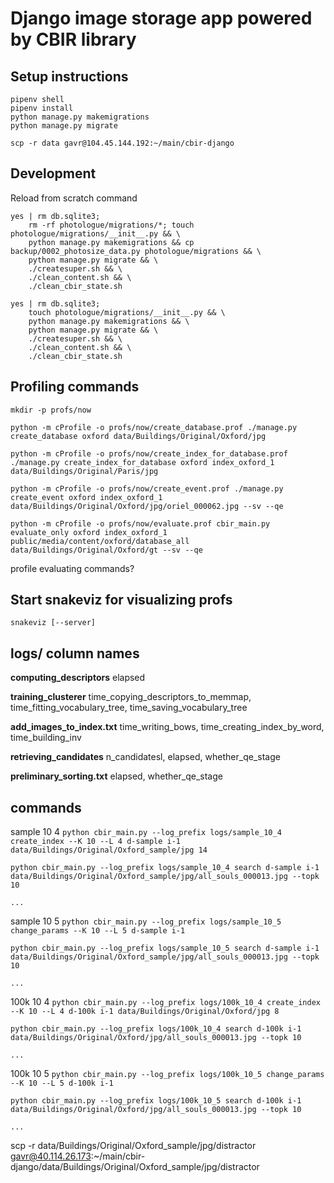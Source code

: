 # Django image storage app powered by CBIR library

## Setup instructions
```
pipenv shell
pipenv install
python manage.py makemigrations
python manage.py migrate
```

`scp -r data gavr@104.45.144.192:~/main/cbir-django`


## Development

Reload from scratch command
```
yes | rm db.sqlite3;
    rm -rf photologue/migrations/*; touch photologue/migrations/__init__.py && \
    python manage.py makemigrations && cp backup/0002_photosize_data.py photologue/migrations && \
    python manage.py migrate && \
    ./createsuper.sh && \
    ./clean_content.sh && \
    ./clean_cbir_state.sh
```

```
yes | rm db.sqlite3;
    touch photologue/migrations/__init__.py && \
    python manage.py makemigrations && \
    python manage.py migrate && \
    ./createsuper.sh && \
    ./clean_content.sh && \
    ./clean_cbir_state.sh
```

## Profiling commands
`mkdir -p profs/now`

`python -m cProfile -o profs/now/create_database.prof ./manage.py create_database oxford data/Buildings/Original/Oxford/jpg`

`python -m cProfile -o profs/now/create_index_for_database.prof ./manage.py create_index_for_database oxford index_oxford_1 data/Buildings/Original/Paris/jpg`

`python -m cProfile -o profs/now/create_event.prof ./manage.py create_event oxford index_oxford_1 data/Buildings/Original/Oxford/jpg/oriel_000062.jpg --sv --qe`

`python -m cProfile -o profs/now/evaluate.prof cbir_main.py evaluate_only oxford index_oxford_1 public/media/content/oxford/database_all data/Buildings/Original/Oxford/gt --sv --qe`

profile evaluating commands?

## Start snakeviz for visualizing profs
`snakeviz [--server]`

## logs/ column names
**computing_descriptors**
elapsed

**training_clusterer**
time_copying_descriptors_to_memmap, time_fitting_vocabulary_tree, time_saving_vocabulary_tree

**add_images_to_index.txt**
time_writing_bows, time_creating_index_by_word, time_building_inv

**retrieving_candidates**
n_candidatesl, elapsed, whether_qe_stage

**preliminary_sorting.txt**
elapsed, whether_qe_stage

## commands
sample 10 4
`python cbir_main.py --log_prefix logs/sample_10_4 create_index --K 10 --L 4 d-sample i-1 data/Buildings/Original/Oxford_sample/jpg 14`

`python cbir_main.py --log_prefix logs/sample_10_4 search d-sample i-1 data/Buildings/Original/Oxford_sample/jpg/all_souls_000013.jpg --topk 10` 

`...`

sample 10 5
`python cbir_main.py --log_prefix logs/sample_10_5 change_params --K 10 --L 5 d-sample i-1`

`python cbir_main.py --log_prefix logs/sample_10_5 search d-sample i-1 data/Buildings/Original/Oxford_sample/jpg/all_souls_000013.jpg --topk 10` 

`...`


100k 10 4
`python cbir_main.py --log_prefix logs/100k_10_4 create_index --K 10 --L 4 d-100k i-1 data/Buildings/Original/Oxford/jpg 8`

`python cbir_main.py --log_prefix logs/100k_10_4 search d-100k i-1 data/Buildings/Original/Oxford/jpg/all_souls_000013.jpg --topk 10` 

`...`

100k 10 5
`python cbir_main.py --log_prefix logs/100k_10_5 change_params --K 10 --L 5 d-100k i-1`

`python cbir_main.py --log_prefix logs/100k_10_5 search d-100k i-1 data/Buildings/Original/Oxford/jpg/all_souls_000013.jpg --topk 10` 

`...`

scp -r data/Buildings/Original/Oxford_sample/jpg/distractor gavr@40.114.26.173:~/main/cbir-django/data/Buildings/Original/Oxford_sample/jpg/distractor
